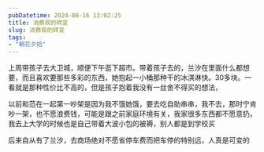 ```yaml
---
pubDatetime: 2024-08-16 13:02:25
title: 消费观的转变
slug: 消费观的转变
tags:
- "朝花夕拾"
---
```


上周带孩子去大卫城，顺便下午逛下超市。带着孩子去的，兰汐在里面什么都想要，而且喜欢要那些多彩的东西，她抱起一小桶那种干的冰淇淋快。30多块。一看就是那种性价比不高的，但是孩子抱着我没有一丝舍不得买的想法，  
  
以前和范在一起第一吵架是因为我不饿她饿，要去吃自助串串，我不去，那时宁肯吵一架，也不愿浪费钱，可能是跟之前家庭环境有关，我家很多东西都不愿意扔，我去上大学的时候也是自己带着大波小包的被褥，别人都是到学校买  
  
后来自从有了兰汐，去商场绝对不愿省停车费而把车停的特别远，人真是可变的